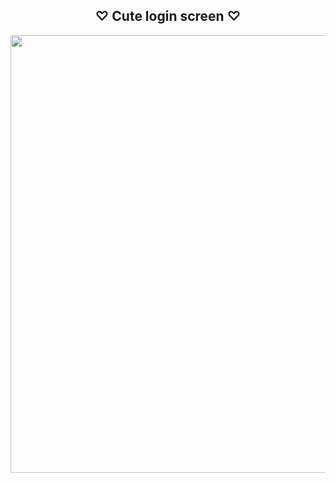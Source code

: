 <div align="center">
  <h2>♡ Cute login screen ♡</h2>
  </div>

<div align="center">
<img src="https://user-images.githubusercontent.com/80361005/145292608-281eab27-9f5e-496d-a758-fb57a05f8baa.PNG" width="700px" />
                                                                                                                              
</div>

